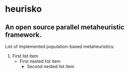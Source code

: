 # heurisko
## An open source parallel metaheuristic framework.

List of implemented population-based metaheuristics:
1. First list item
   - First nested list item
     - Second nested list item
